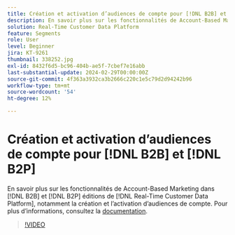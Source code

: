 ```yaml
---
title: Création et activation d’audiences de compte pour [!DNL B2B] et [!DNL B2P]
description: En savoir plus sur les fonctionnalités de Account-Based Marketing dans [!DNL B2B] et [!DNL B2P] éditions de [!DNL Real-Time Customer Data Platform], notamment la création et l’activation d’audiences de compte.
solution: Real-Time Customer Data Platform
feature: Segments
role: User
level: Beginner
jira: KT-9261
thumbnail: 338252.jpg
exl-id: 8432f6d5-bc96-404b-ae5f-7cbef7e16abb
last-substantial-update: 2024-02-29T00:00:00Z
source-git-commit: 4f363a3932ca3b2666c220c1e5c79d2d94242b96
workflow-type: tm+mt
source-wordcount: '54'
ht-degree: 12%

---
```


# Création et activation d’audiences de compte pour [!DNL B2B] et [!DNL B2P]

En savoir plus sur les fonctionnalités de Account-Based Marketing dans [!DNL B2B] et [!DNL B2P] éditions de [!DNL Real-Time Customer Data Platform], notamment la création et l’activation d’audiences de compte. Pour plus dʼinformations, consultez la [documentation](https://experienceleague.adobe.com/docs/experience-platform/segmentation/ui/account-audiences.html).

>[!VIDEO](https://video.tv.adobe.com/v/338252?learn=on)


